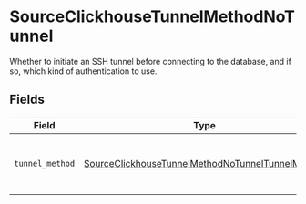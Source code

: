 # SourceClickhouseTunnelMethodNoTunnel

Whether to initiate an SSH tunnel before connecting to the database, and if so, which kind of authentication to use.


## Fields

| Field                                                                                                                       | Type                                                                                                                        | Required                                                                                                                    | Description                                                                                                                 |
| --------------------------------------------------------------------------------------------------------------------------- | --------------------------------------------------------------------------------------------------------------------------- | --------------------------------------------------------------------------------------------------------------------------- | --------------------------------------------------------------------------------------------------------------------------- |
| `tunnel_method`                                                                                                             | [SourceClickhouseTunnelMethodNoTunnelTunnelMethod](../../models/shared/sourceclickhousetunnelmethodnotunneltunnelmethod.md) | :heavy_check_mark:                                                                                                          | No ssh tunnel needed to connect to database                                                                                 |